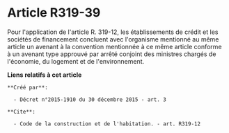 # Article R319-39

Pour l'application de l'article R. 319-12, les établissements de crédit et les sociétés de financement concluent avec
l'organisme mentionné au même article un avenant à la convention mentionnée à ce même article conforme à un avenant type
approuvé par arrêté conjoint des ministres chargés de l'économie, du logement et de l'environnement.

**Liens relatifs à cet article**

	**Créé par**:

	  - Décret n°2015-1910 du 30 décembre 2015 - art. 3

	**Cite**:

	  - Code de la construction et de l'habitation. - art. R319-12
